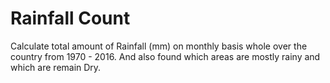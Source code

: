 # Rainfall Count
Calculate total amount of Rainfall (mm) on monthly basis whole over the country from 1970 - 2016. 
And also found which areas are mostly rainy and which are remain Dry. 


